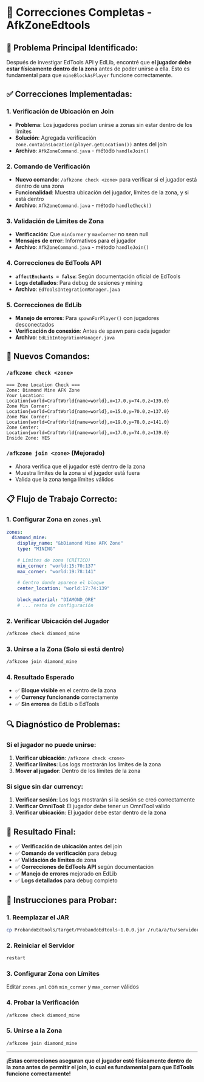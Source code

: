 # 🔧 Correcciones Completas - AfkZoneEdtools

## 🎯 **Problema Principal Identificado:**

Después de investigar EdTools API y EdLib, encontré que **el jugador debe estar físicamente dentro de la zona** antes de poder unirse a ella. Esto es fundamental para que `mineBlockAsPlayer` funcione correctamente.

## ✅ **Correcciones Implementadas:**

### **1. Verificación de Ubicación en Join**
- **Problema**: Los jugadores podían unirse a zonas sin estar dentro de los límites
- **Solución**: Agregada verificación `zone.containsLocation(player.getLocation())` antes del join
- **Archivo**: `AfkZoneCommand.java` - método `handleJoin()`

### **2. Comando de Verificación**
- **Nuevo comando**: `/afkzone check <zone>` para verificar si el jugador está dentro de una zona
- **Funcionalidad**: Muestra ubicación del jugador, límites de la zona, y si está dentro
- **Archivo**: `AfkZoneCommand.java` - método `handleCheck()`

### **3. Validación de Límites de Zona**
- **Verificación**: Que `minCorner` y `maxCorner` no sean null
- **Mensajes de error**: Informativos para el jugador
- **Archivo**: `AfkZoneCommand.java` - método `handleJoin()`

### **4. Correcciones de EdTools API**
- **`affectEnchants = false`**: Según documentación oficial de EdTools
- **Logs detallados**: Para debug de sesiones y mining
- **Archivo**: `EdToolsIntegrationManager.java`

### **5. Correcciones de EdLib**
- **Manejo de errores**: Para `spawnForPlayer()` con jugadores desconectados
- **Verificación de conexión**: Antes de spawn para cada jugador
- **Archivo**: `EdLibIntegrationManager.java`

## 🚀 **Nuevos Comandos:**

### **`/afkzone check <zone>`**
```
=== Zone Location Check ===
Zone: Diamond Mine AFK Zone
Your Location: Location{world=CraftWorld{name=world},x=17.0,y=74.0,z=139.0}
Zone Min Corner: Location{world=CraftWorld{name=world},x=15.0,y=70.0,z=137.0}
Zone Max Corner: Location{world=CraftWorld{name=world},x=19.0,y=78.0,z=141.0}
Zone Center: Location{world=CraftWorld{name=world},x=17.0,y=74.0,z=139.0}
Inside Zone: YES
```

### **`/afkzone join <zone>` (Mejorado)**
- Ahora verifica que el jugador esté dentro de la zona
- Muestra límites de la zona si el jugador está fuera
- Valida que la zona tenga límites válidos

## 📋 **Flujo de Trabajo Correcto:**

### **1. Configurar Zona en `zones.yml`**
```yaml
zones:
  diamond_mine:
    display_name: "&bDiamond Mine AFK Zone"
    type: "MINING"
    
    # Límites de zona (CRÍTICO)
    min_corner: "world:15:70:137"
    max_corner: "world:19:78:141"
    
    # Centro donde aparece el bloque
    center_location: "world:17:74:139"
    
    block_material: "DIAMOND_ORE"
    # ... resto de configuración
```

### **2. Verificar Ubicación del Jugador**
```bash
/afkzone check diamond_mine
```

### **3. Unirse a la Zona (Solo si está dentro)**
```bash
/afkzone join diamond_mine
```

### **4. Resultado Esperado**
- ✅ **Bloque visible** en el centro de la zona
- ✅ **Currency funcionando** correctamente
- ✅ **Sin errores** de EdLib o EdTools

## 🔍 **Diagnóstico de Problemas:**

### **Si el jugador no puede unirse:**
1. **Verificar ubicación**: `/afkzone check <zone>`
2. **Verificar límites**: Los logs mostrarán los límites de la zona
3. **Mover al jugador**: Dentro de los límites de la zona

### **Si sigue sin dar currency:**
1. **Verificar sesión**: Los logs mostrarán si la sesión se creó correctamente
2. **Verificar OmniTool**: El jugador debe tener un OmniTool válido
3. **Verificar ubicación**: El jugador debe estar dentro de la zona

## 🎯 **Resultado Final:**

- ✅ **Verificación de ubicación** antes del join
- ✅ **Comando de verificación** para debug
- ✅ **Validación de límites** de zona
- ✅ **Correcciones de EdTools API** según documentación
- ✅ **Manejo de errores** mejorado en EdLib
- ✅ **Logs detallados** para debug completo

## 🚀 **Instrucciones para Probar:**

### **1. Reemplazar el JAR**
```bash
cp ProbandoEdtools/target/ProbandoEdtools-1.0.0.jar /ruta/a/tu/servidor/plugins/
```

### **2. Reiniciar el Servidor**
```bash
restart
```

### **3. Configurar Zona con Límites**
Editar `zones.yml` con `min_corner` y `max_corner` válidos

### **4. Probar la Verificación**
```bash
/afkzone check diamond_mine
```

### **5. Unirse a la Zona**
```bash
/afkzone join diamond_mine
```

---

**¡Estas correcciones aseguran que el jugador esté físicamente dentro de la zona antes de permitir el join, lo cual es fundamental para que EdTools funcione correctamente!**
